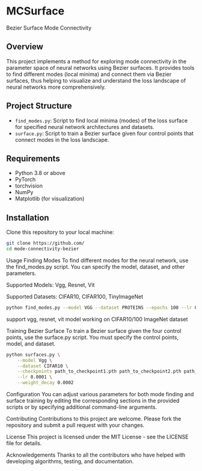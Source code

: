 # MCSurface

Bezier Surface Mode Connectivity

## Overview
This project implements a method for exploring mode connectivity in the parameter space of neural networks using Bezier surfaces. It provides tools to find different modes (local minima) and connect them via Bezier surfaces, thus helping to visualize and understand the loss landscape of neural networks more comprehensively.

## Project Structure

- `find_modes.py`: Script to find local minima (modes) of the loss surface for specified neural network architectures and datasets.
- `surface.py`: Script to train a Bezier surface given four control points that connect modes in the loss landscape.

## Requirements

- Python 3.8 or above
- PyTorch
- torchvision
- NumPy
- Matplotlib (for visualization)

## Installation

Clone this repository to your local machine:

```bash
git clone https://github.com/
cd mode-connectivity-bezier
```

Usage
Finding Modes
To find different modes for the neural network, use the find_modes.py script. You can specify the model, dataset, and other parameters.

Supported Models: Vgg, Resnet, Vit

Supported Datasets: CIFAR10, CIFAR100, TinyImageNet

```bash
python find_modes.py --model VGG --dataset PROTEINS --epochs 100 --lr 0.01
```

support vgg, resnet, vit model working on CIFAR10/100 ImageNet dataset


Training Bezier Surface
To train a Bezier surface given the four control points, use the surface.py script. You must specify the control points, model, and dataset.
```bash
python surfaces.py \
    --model Vgg \
    --dataset CIFAR10 \
    --checkpoints path_to_checkpoint1.pth path_to_checkpoint2.pth path_to_checkpoint3.pth path_to_checkpoint4.pth \
    --lr 0.0001 \
    --weight_decay 0.0002
```

Configuration
You can adjust various parameters for both mode finding and surface training by editing the corresponding sections in the provided scripts or by specifying additional command-line arguments.

Contributing
Contributions to this project are welcome. Please fork the repository and submit a pull request with your changes.

License
This project is licensed under the MIT License - see the LICENSE file for details.

Acknowledgements
Thanks to all the contributors who have helped with developing algorithms, testing, and documentation.
